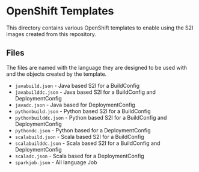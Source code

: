 # OpenShift Templates

This directory contains various OpenShift templates to enable using the S2I
images created from this repository.

## Files

The files are named with the language they are designed to be used with and
the objects created by the template.

* `javabuild.json` - Java based S2I for a BuildConfig
* `javabuilddc.json` - Java based S2I for a BuildConfig and DeploymentConfig
* `javadc.json` - Java based for DeploymentConfig
* `pythonbuild.json` - Python based S2I for a BuildConfig
* `pythonbuilddc.json` - Python based S2I for a BuildConfig and DeploymentConfig
* `pythondc.json` - Python based for a DeploymentConfig
* `scalabuild.json` - Scala based S2I for a BuildConfig
* `scalabuilddc.json` - Scala based S2I for a BuildConfig and DeploymentConfig
* `scaladc.json` - Scala based for a DeploymentConfig
* `sparkjob.json` - All language Job
